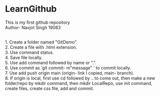 # LearnGithub
This is my first github repository
<br>
Author- Navjot Singh 19083

<br>
1. Create a folder named "GitDemo". <br>
2. Create a file with .html extension. <br>
3. Use command status. <br>
4. Save file locally. <br>
5. Use add command followed by name or ".". <br>
6. Use commit as 'git commit- m"message" ' to commit locally.<br>
7. Use add push origin main (origin- link I copied, main- branch). <br>
8. If origin is local, first use cd followed by .. to come out, then make a new folder/repo by mkdir command, then mkdir LocalRepo, use init command, create files, create css file, add and commit.